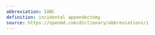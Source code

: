 ```yaml
---
abbreviation: IABC
definition: incidental appendectomy
source: https://openmd.com/dictionary/abbreviations/i
---
```

